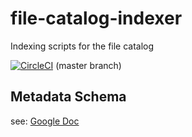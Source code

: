 # file-catalog-indexer
Indexing scripts for the file catalog

[![CircleCI](https://circleci.com/gh/WIPACrepo/file-catalog-indexer/tree/master.svg?style=shield)](https://circleci.com/gh/WIPACrepo/file-catalog-indexer/tree/master) (master branch)

## Metadata Schema
see: [Google Doc](https://docs.google.com/document/d/14SanUWiYEbgarElt0YXSn_2We-rwT-ePO5Fg7rrM9lw/edit?usp=sharing)
